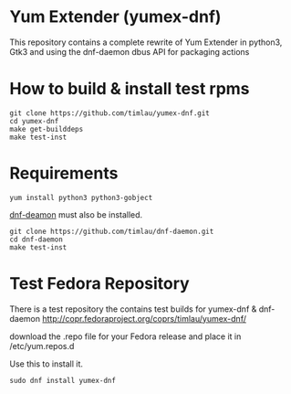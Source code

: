 Yum Extender (yumex-dnf)
=========================

This repository contains a complete rewrite of Yum Extender in python3, Gtk3 and using the dnf-daemon dbus API for
packaging actions


How to build & install test rpms
=================================
```
git clone https://github.com/timlau/yumex-dnf.git
cd yumex-dnf
make get-builddeps
make test-inst
```

Requirements
============

```
yum install python3 python3-gobject 
```

[dnf-deamon](https://github.com/timlau/dnf-daemon) must also be installed.

```
git clone https://github.com/timlau/dnf-daemon.git
cd dnf-daemon
make test-inst
```


Test Fedora Repository
=======================

There is a test repository the contains test builds for yumex-dnf & dnf-daemon 
http://copr.fedoraproject.org/coprs/timlau/yumex-dnf/

download the .repo file for your Fedora release and place it in /etc/yum.repos.d


Use this to install it.
```
sudo dnf install yumex-dnf

```
